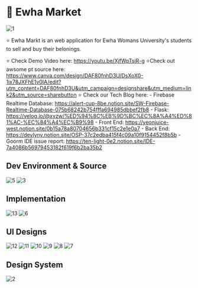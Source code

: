 # 🌲 Ewha Market
![1](https://github.com/ewha-osp-doh/ewha-market/assets/138848565/dfcf700b-220b-4e51-9849-37ab7c0aee60)

⭐️ Ewha Markt is an web application for Ewha Womans University's students to sell and buy their belonings.


⭐️ Check Demo Video here:  https://youtu.be/XjfWpTsjR-g
⭐️Check out awsome pt source here: https://www.canva.com/design/DAF80fnhD3U/DsXoX0-1ix78JXFhE1v0IA/edit?utm_content=DAF80fnhD3U&utm_campaign=designshare&utm_medium=link2&utm_source=sharebutton
⭐️ Check our Tech Blog here: 
	- Firebase Realtime Database: https://alert-cup-8be.notion.site/SW-Firebase-Realtime-Database-075b68242b754fffa694985dbbef2fb8
 	- Flask: https://velog.io/@xyzw/%ED%94%8C%EB%9D%BC%EC%8A%A4%ED%81%AC-%EC%84%A4%EC%B9%98
  	- Front End: https://yeonjuice-west.notion.site/0b15a78a80704656b331cf15c2e1e0a7
   	- Back End: https://devlyny.notion.site/OSP-37c2edba415f4c09a10f9154452f8b5b
    	- Goorm IDE issue report: https://ten-light-0e2.notion.site/IDE-7a4086b56979453182f619f6b2ba35b2

## Dev Environment & Source
![5](https://github.com/ewha-osp-doh/ewha-market/assets/138848565/43f17fe5-407c-4863-9893-5e29c432cb42)
![3](https://github.com/ewha-osp-doh/ewha-market/assets/138848565/81dbca01-2a3b-4cd5-816a-2122f125a85e)


## Implementation
![13](https://github.com/ewha-osp-doh/ewha-market/assets/138848565/df2968e3-d7ee-48e8-bccd-6ac3ae28bf8a)
![6](https://github.com/ewha-osp-doh/ewha-market/assets/138848565/6560728b-58ce-48a3-b8ed-78bbf3c22920)

## UI Designs
![12](https://github.com/ewha-osp-doh/ewha-market/assets/138848565/7630c80d-a5ea-45eb-9c26-73160a297f6f)
![11](https://github.com/ewha-osp-doh/ewha-market/assets/138848565/852d8920-2b5f-48ca-bf81-a73a85959f30)
![10](https://github.com/ewha-osp-doh/ewha-market/assets/138848565/c8b630fd-398c-475a-b5ac-35bcaa9bd49b)
![9](https://github.com/ewha-osp-doh/ewha-market/assets/138848565/022e76b2-7ee4-4e6a-86d4-fcc830b6035d)
![8](https://github.com/ewha-osp-doh/ewha-market/assets/138848565/252f3244-1aed-4c8b-8f8d-87db6e934207)
![7](https://github.com/ewha-osp-doh/ewha-market/assets/138848565/35a0c3ed-52fe-41bd-8060-ad03bdaa55e1)


## Design System
![2](https://github.com/ewha-osp-doh/ewha-market/assets/138848565/6576d711-a168-4984-9b6f-30f1b77c1362)
